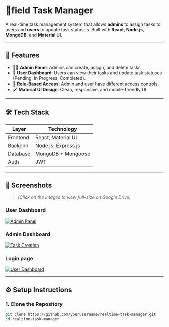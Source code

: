 # 🧠field Task Manager

A real-time task management system that allows **admins** to assign tasks to users and **users** to update task statuses. Built with **React**, **Node.js**, **MongoDB**, and **Material UI**.

---

## 🚀 Features

- 🧑‍💼 **Admin Panel**: Admins can create, assign, and delete tasks.
- 👷 **User Dashboard**: Users can view their tasks and update task statuses (Pending, In Progress, Completed).
- 🔐 **Role-Based Access**: Admin and user have different access controls.
- 🖌️ **Material UI Design**: Clean, responsive, and mobile-friendly UI.

---

## 🛠️ Tech Stack

| Layer       | Technology               |
|-------------|--------------------------|
| Frontend    | React, Material UI       |
| Backend     | Node.js, Express.js      |
| Database    | MongoDB + Mongoose       |
| Auth        | JWT                      |

---

## 📸 Screenshots

> _(Click on the images to view full-size on Google Drive)_

### User Dashboard

[![Admin Panel](https://drive.google.com/thumbnail?id=1b28ounxG7g0QSlXHFM-nAj3bkxq14UVD)](https://drive.google.com/file/d/1b28ounxG7g0QSlXHFM-nAj3bkxq14UVD/view?usp=sharing)

### Admin Dashboard

[![Task Creation](https://drive.google.com/thumbnail?id=1hD86Mq0lI7Ysxl-bxjvMknVC8hAc79Wv)](https://drive.google.com/file/d/1hD86Mq0lI7Ysxl-bxjvMknVC8hAc79Wv/view?usp=sharing)

### Login page

[![User Dashboard](https://drive.google.com/thumbnail?id=1cQi0y78Dpja_x97GZd2Ts4a7M8KU0BRg)](https://drive.google.com/file/d/1cQi0y78Dpja_x97GZd2Ts4a7M8KU0BRg/view?usp=sharing)

---

## ⚙️ Setup Instructions

### 1. Clone the Repository

```bash
git clone https://github.com/yourusername/realtime-task-manager.git
cd realtime-task-manager

